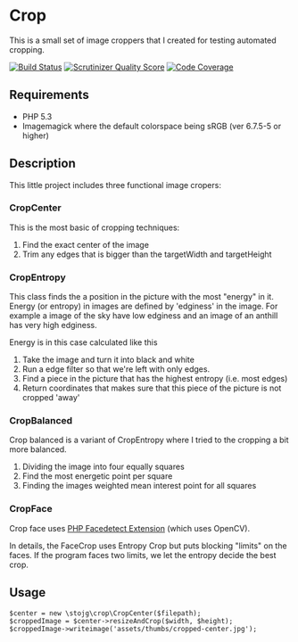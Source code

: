 # Crop

This is a small set of image croppers that I created for testing automated cropping. 

[![Build Status](https://secure.travis-ci.org/stojg/crop.png?branch=master)](http://travis-ci.org/stojg/crop)
[![Scrutinizer Quality Score](https://scrutinizer-ci.com/g/stojg/crop/badges/quality-score.png?s=3fb9e495961dba3ae96d96d7632236ef0227d3cb)](https://scrutinizer-ci.com/g/stojg/crop/)
[![Code Coverage](https://scrutinizer-ci.com/g/stojg/crop/badges/coverage.png?s=cbd5ef15ca6f4f886bbcd88d45eb79cc861368cc)](https://scrutinizer-ci.com/g/stojg/crop/)

## Requirements

 - PHP 5.3
 - Imagemagick where the default colorspace being sRGB (ver 6.7.5-5 or higher)

## Description

This little project includes three functional image cropers:

### CropCenter

 This is the most basic of cropping techniques:

   1. Find the exact center of the image
   2. Trim any edges that is bigger than the targetWidth and targetHeight

### CropEntropy

This class finds the a position in the picture with the most "energy" in it. Energy (or entropy) in
images are defined by 'edginess' in the image. For example a image of the sky have low edginess and
an image of an anthill has very high edginess.

Energy is in this case calculated like this

  1. Take the image and turn it into black and white
  2. Run a edge filter so that we're left with only edges.
  3. Find a piece in the picture that has the highest entropy (i.e. most edges)
  4. Return coordinates that makes sure that this piece of the picture is not cropped 'away'

### CropBalanced

Crop balanced is a variant of CropEntropy where I tried to the cropping a bit more balanced.

  1. Dividing the image into four equally squares
  2. Find the most energetic point per square
  3. Finding the images weighted mean interest point for all squares

### CropFace

Crop face uses [PHP Facedetect Extension](http://www.xarg.org/project/php-facedetect/) (which uses OpenCV).

In details, the FaceCrop uses Entropy Crop but puts blocking "limits" on the faces.
If the program faces two limits, we let the entropy decide the best crop.


## Usage

	$center = new \stojg\crop\CropCenter($filepath);
	$croppedImage = $center->resizeAndCrop($width, $height);
	$croppedImage->writeimage('assets/thumbs/cropped-center.jpg');
